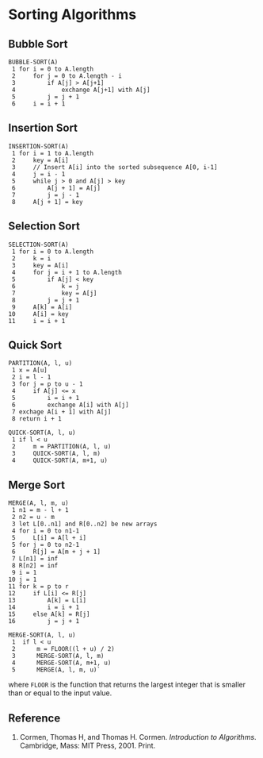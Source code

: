 # Sorting Algorithms

## Bubble Sort

```
BUBBLE-SORT(A)
 1 for i = 0 to A.length
 2     for j = 0 to A.length - i
 3         if A[j] > A[j+1]
 4             exchange A[j+1] with A[j]
 5         j = j + 1
 6     i = i + 1
```

## Insertion Sort

```
INSERTION-SORT(A)
 1 for i = 1 to A.length
 2     key = A[i]
 3     // Insert A[i] into the sorted subsequence A[0, i-1]
 4     j = i - 1
 5     while j > 0 and A[j] > key
 6         A[j + 1] = A[j]
 7         j = j - 1
 8     A[j + 1] = key
```

## Selection Sort

```
SELECTION-SORT(A)
 1 for i = 0 to A.length
 2     k = i
 3     key = A[i]
 4     for j = i + 1 to A.length
 5         if A[j] < key
 6             k = j
 7             key = A[j]
 8         j = j + 1
 9     A[k] = A[i]
10     A[i] = key
11     i = i + 1
```

## Quick Sort

```
PARTITION(A, l, u)
 1 x = A[u]
 2 i = l - 1
 3 for j = p to u - 1
 4     if A[j] <= x
 5         i = i + 1
 6         exchange A[i] with A[j]
 7 exchage A[i + 1] with A[j]
 8 return i + 1

QUICK-SORT(A, l, u)
 1 if l < u
 2     m = PARTITION(A, l, u)
 3     QUICK-SORT(A, l, m)
 4     QUICK-SORT(A, m+1, u)
```

## Merge Sort

```
MERGE(A, l, m, u)
 1 n1 = m - l + 1
 2 n2 = u - m
 3 let L[0..n1] and R[0..n2] be new arrays
 4 for i = 0 to n1-1
 5     L[i] = A[l + i]
 5 for j = 0 to n2-1
 6     R[j] = A[m + j + 1]
 7 L[n1] = inf
 8 R[n2] = inf
 9 i = 1
10 j = 1
11 for k = p to r
12     if L[i] <= R[j]
13         A[k] = L[i]
14         i = i + 1
15     else A[k] = R[j]
16         j = j + 1

MERGE-SORT(A, l, u)
 1  if l < u
 2      m = FLOOR((l + u) / 2)
 3      MERGE-SORT(A, l, m)
 4      MERGE-SORT(A, m+1, u)
 5      MERGE(A, l, m, u)`
```

where `FLOOR` is the function that returns the largest integer that is smaller than or equal to the input value.

## Reference

1. Cormen, Thomas H, and Thomas H. Cormen. *Introduction to Algorithms*. Cambridge, Mass: MIT Press, 2001. Print.
